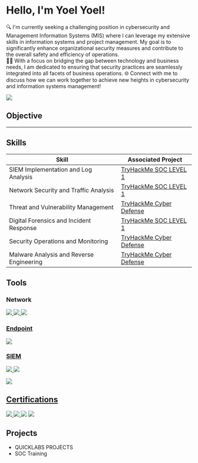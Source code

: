 # Hello, I'm Yoel Yoel!
🔍 I'm currently seeking a challenging position in cybersecurity and Management Information Systems (MIS) where I can leverage my extensive skills in information systems and project management. My goal is to significantly enhance organizational security measures and contribute to the overall safety and efficiency of operations.                                           
👨‍💻 With a focus on bridging the gap between technology and business needs, I am dedicated to ensuring that security practices are seamlessly integrated into all facets of business operations.
🌐 Connect with me to discuss how we can work together to achieve new heights in cybersecurity and information systems management!
                                                                       
<a href="https://www.linkedin.com/in/yoelyoel"><img src="https://img.shields.io/badge/-LinkedIn-0072b1?&style=for-the-badge&logo=linkedin&logoColor=white" /></a>

## Objective

----

## Skills

| Skill                                         | Associated Project         |
|-----------------------------------------------|----------------------------|
| SIEM Implementation and Log Analysis          | <a href= "https://tryhackme-certificates.s3-eu-west-1.amazonaws.com/THM-3DXKF2ROQF.png ">TryHackMe SOC LEVEL 1 </a>|
| Network Security and Traffic Analysis         | <a href="https://tryhackme-certificates.s3-eu-west-1.amazonaws.com/THM-3DXKF2ROQF.png">TryHackMe SOC LEVEL 1</a>|
| Threat and Vulnerability Management           | <a href="https://tryhackme-certificates.s3-eu-west-1.amazonaws.com/THM-1CYOMEOEYF.png">TryHackMe Cyber Defense</a>|
| Digital Forensics and Incident Response       | <a href="https://tryhackme-certificates.s3-eu-west-1.amazonaws.com/THM-3DXKF2ROQF.png">TryHackMe SOC LEVEL 1</a>|
| Security Operations and Monitoring            | <a href="https://tryhackme-certificates.s3-eu-west-1.amazonaws.com/THM-1CYOMEOEYF.png">TryHackMe Cyber Defense</a>|
| Malware Analysis and Reverse Engineering      | <a href="https://tryhackme-certificates.s3-eu-west-1.amazonaws.com/THM-1CYOMEOEYF.png">TryHackMe Cyber Defense</a>|

## Tools



### Network
<div>
<a href="https://www.coursera.org/account/accomplishments/verify/P4LXHXNVRDRB"><img src="https://img.shields.io/badge/-Wireshark-1679A7?&style=for-the-badge&logo=Wireshark&logoColor=white" />
    <img src="https://img.shields.io/badge/-Suricata-EF3B2D?&style=for-the-badge&logo=Suricata&logoColor=white" />
    <img src="https://img.shields.io/badge/-Zeek-777BB4?&style=for-the-badge&logo=Zeek&logoColor=white" />
</div>

### Endpoint
<div>
    <img src="https://img.shields.io/badge/-Microsoft_Defender_for_Endpoint-00A4EF?&style=for-the-badge&logo=Microsoft&logoColor=white" />
   
</div>

### SIEM
<div>
    <img src="https://img.shields.io/badge/-Microsoft_Sentinel-0078D4?&style=for-the-badge&logo=Microsoft&logoColor=white" />
   <a href="https://www.coursera.org/account/accomplishments/specialization/BC87KAERRCTH"> <img src="https://img.shields.io/badge/-Splunk-000000?&style=for-the-badge&logo=Splunk&logoColor=white" />
   
<a 
href="https://github.com/yoely282/log-monitoring-with-elk.git"> <img src="https://img.shields.io/badge/-Elastic-005571?&style=for-the-badge&logo=Elastic&logoColor=white" />
</div>

## Certifications

<div>
<a href="https://udemy-certificate.s3.amazonaws.com/pdf/UC-4b316468-13a5-418a-aa45-9426b2caef3f.pdf"> <img src="https://img.shields.io/badge/-Security%2B-FF0000?&style=for-the-badge&logo=CompTIA&logoColor=white" />
<a href="https://www.linkedin.com/learning/certificates/ea1571805edd716deb3c029aaf1a4c92ea573d0d018c3756069a6fb5bbe29bc0?u=75089194"> <img src="https://img.shields.io/badge/-Network%2B-007ACC?&style=for-the-badge&logo=CompTIA&logoColor=white" />
<a href="https://www.coursera.org/account/accomplishments/specialization/U6KTCFQZ4RFU"><img src="https://img.shields.io/badge/-IBM-054ADA?style=for-the-badge&logo=IBM&logoColor=white" /></a>
<a href="https://www.coursera.org/account/accomplishments/specialization/8MK49DVFDKJS"><img src="https://img.shields.io/badge/-Google-DB4437?style=for-the-badge&logo=Google&logoColor=white" /></a>
</div>

## Projects
- QUICKLABS PROJECTS  
- SOC Training  
